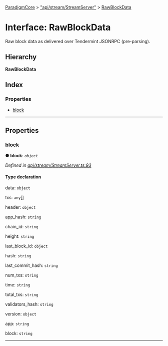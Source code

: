 [ParadigmCore](../README.md) > ["api/stream/StreamServer"](../modules/_api_stream_streamserver_.md) > [RawBlockData](../interfaces/_api_stream_streamserver_.rawblockdata.md)

# Interface: RawBlockData

Raw block data as delivered over Tendermint JSONRPC (pre-parsing).

## Hierarchy

**RawBlockData**

## Index

### Properties

* [block](_api_stream_streamserver_.rawblockdata.md#block)

---

## Properties

<a id="block"></a>

###  block

**● block**: *`object`*

*Defined in [api/stream/StreamServer.ts:93](https://github.com/paradigmfoundation/paradigmcore/blob/96d110b/src/api/stream/StreamServer.ts#L93)*

#### Type declaration

 data: `object`

 txs: `any`[]

 header: `object`

 app_hash: `string`

 chain_id: `string`

 height: `string`

 last_block_id: `object`

 hash: `string`

 last_commit_hash: `string`

 num_txs: `string`

 time: `string`

 total_txs: `string`

 validators_hash: `string`

 version: `object`

 app: `string`

 block: `string`

___


